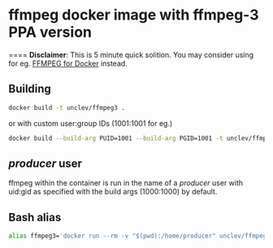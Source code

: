 # ffmpeg docker image with ffmpeg-3 PPA version
====
__Disclaimer__: This is 5 minute quick solition. You may consider using for eg. [FFMPEG for Docker](https://github.com/jrottenberg/ffmpeg) instead.

## Building
```bash
docker build -t unclev/ffmpeg3 .
```
or with custom user:group IDs (1001:1001 for eg.)
```bash
docker build --build-arg PUID=1001 --build-arg PGID=1001 -t unclev/ffmpeg3 .
```

## *producer* user
ffmpeg within the container is run in the name of a *producer* user with uid:gid as specified with the build args (1000:1000) by default.

## Bash alias
```bash
alias ffmpeg3='docker run --rm -v "$(pwd):/home/producer" unclev/ffmpeg3 ffmpeg'
```
